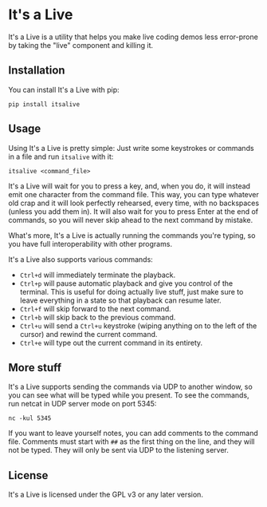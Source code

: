 It's a Live
===========

It's a Live is a utility that helps you make live coding demos less error-prone by taking the "live" component and
killing it.


Installation
------------

You can install It's a Live with pip:

```
pip install itsalive
```


Usage
-----

Using It's a Live is pretty simple:
Just write some keystrokes or commands in a file and run `itsalive` with it:

```
itsalive <command_file>
```

It's a Live will wait for you to press a key, and, when you do, it will instead emit one character from the command
file. This way, you can type whatever old crap and it will look perfectly rehearsed, every time, with no backspaces
(unless you add them in).  It will also wait for you to press Enter at the end of commands, so you will never skip
ahead to the next command by mistake.

What's more, It's a Live is actually running the commands you're typing, so you have full interoperability with other
programs.

It's a Live also supports various commands:

* `Ctrl+d` will immediately terminate the playback.
* `Ctrl+p` will pause automatic playback and give you control of the terminal. This is useful for doing actually live
  stuff, just make sure to leave everything in a state so that playback can resume later.
* `Ctrl+f` will skip forward to the next command.
* `Ctrl+b` will skip back to the previous command.
* `Ctrl+u` will send a `Ctrl+u` keystroke (wiping anything on to the left of the cursor) and rewind the current command.
* `Ctrl+e` will type out the current command in its entirety.


More stuff
----------

It's a Live supports sending the commands via UDP to another window, so you can see what will be typed while you
present. To see the commands, run netcat in UDP server mode on port 5345:

```
nc -kul 5345
```

If you want to leave yourself notes, you can add comments to the command file. Comments must start with `##` as the
first thing on the line, and they will not be typed. They will only be sent via UDP to the listening server.


License
-------

It's a Live is licensed under the GPL v3 or any later version.
